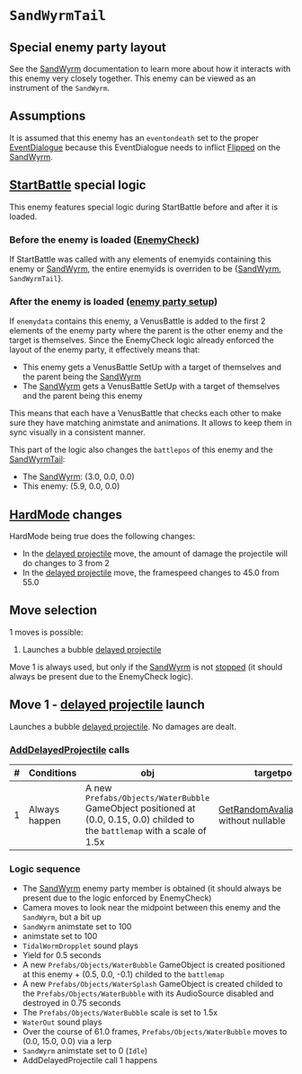 # `SandWyrmTail`

## Special enemy party layout
See the [SandWyrm](SandWyrm.md) documentation to learn more about how it interacts with this enemy very closely together. This enemy can be viewed as an instrument of the `SandWyrm`.

## Assumptions
It is assumed that this enemy has an `eventondeath` set to the proper [EventDialogue](../../Battle%20flow/EventDialogues/SandWyrm%20and%20SandWyrmTail.md#sandwyrm-and-sandwyrmtail-eventdialogues) because this EventDialogue needs to inflict [Flipped](../../Actors%20states/BattleCondition/Flipped.md) on the [SandWyrm](SandWyrm.md).

## [StartBattle](../../StartBattle.md) special logic
This enemy features special logic during StartBattle before and after it is loaded.

### Before the enemy is loaded ([EnemyCheck](../../StartBattle%20phases/Pre%20haltbattleload.md#enemycheck))
If StartBattle was called with any elements of enemyids containing this enemy or [SandWyrm](SandWyrm.md), the entire enemyids is overriden to be {[SandWyrm](SandWyrm.md), `SandWyrmTail`}.

### After the enemy is loaded ([enemy party setup](../../StartBattle%20phases/Post%20haltbattleload.md#enemy-party-setup))
If `enemydata` contains this enemy, a VenusBattle is added to the first 2 elements of the enemy party where the parent is the other enemy and the target is themselves. Since the EnemyCheck logic already enforced the layout of the enemy party, it effectively means that:

- This enemy gets a VenusBattle SetUp with a target of themselves and the parent being the [SandWyrm](SandWyrm.md)
- The [SandWyrm](SandWyrm.md) gets a VenusBattle SetUp with a target of themselves and the parent being this enemy

This means that each have a VenusBattle that checks each other to make sure they have matching animstate and animations. It allows to keep them in sync visually in a consistent manner.

This part of the logic also changes the `battlepos` of this enemy and the [SandWyrmTail](SandWyrmTail.md):

- The [SandWyrm](SandWyrm.md): (3.0, 0.0, 0.0)
- This enemy: (5.9, 0.0, 0.0)

## [HardMode](../../Damage%20pipeline/HardMode.md) changes
HardMode being true does the following changes:

- In the [delayed projectile](../../Actors%20states/Delayed%20projectile.md) move, the amount of damage the projectile will do changes to 3 from 2
- In the [delayed projectile](../../Actors%20states/Delayed%20projectile.md) move, the framespeed changes to 45.0 from 55.0

## Move selection
1 moves is possible:

1. Launches a bubble [delayed projectile](../../Actors%20states/Delayed%20projectile.md)

Move 1 is always used, but only if the [SandWyrm](SandWyrm.md) is not [stopped](../../Actors%20states/IsStopped.md) (it should always be present due to the EnemyCheck logic).

## Move 1 - [delayed projectile](../../Actors%20states/Delayed%20projectile.md) launch
Launches a bubble [delayed projectile](../../Actors%20states/Delayed%20projectile.md). No damages are dealt.

### [AddDelayedProjectile](../../Actors%20states/Delayed%20projectile.md#adddelayedprojectile) calls

|#|Conditions|obj|targetpos|damage|turnstohit|areadamage|property|framespeed|summonedby|hitsound|hitparticle|whilesound|
|-:|---------|---|---------|------|---------|----------|--------|----------|----------|--------|----------|----------|
|1|Always happen|A new `Prefabs/Objects/WaterBubble` GameObject positioned at (0.0, 0.15, 0.0) childed to the `battlemap` with a scale of 1.5x|[GetRandomAvaliablePlayer](../../Actors%20states/Targetting/GetRandomAvaliablePlayer.md) without nullable|2 (3 instead if hardmode is true)|2|0|null|55.0 (45.0 instead if hardmode is true)|This enemy|`WaterSplash2`|`WaterSplash`|`Fall2`|

### Logic sequence

- The [SandWyrm](SandWyrm.md) enemy party member is obtained (it should always be present due to the logic enforced by EnemyCheck)
- Camera moves to look near the midpoint between this enemy and the `SandWyrm`, but a bit up
- `SandWyrm` animstate set to 100
- animstate set to 100
- `TidalWormDropplet` sound plays
- Yield for 0.5 seconds
- A new `Prefabs/Objects/WaterBubble` GameObject is created positioned at this enemy + (0.5, 0.0, -0.1) childed to the `battlemap`
- A new `Prefabs/Objects/WaterSplash` GameObject is created childed to the `Prefabs/Objects/WaterBubble` with its AudioSource disabled and destroyed in 0.75 seconds
- The `Prefabs/Objects/WaterBubble` scale is set to 1.5x
- `WaterOut` sound plays
- Over the course of 61.0 frames, `Prefabs/Objects/WaterBubble` moves to (0.0, 15.0, 0.0) via a lerp
- `SandWyrm` animstate set to 0 (`Idle`)
- AddDelayedProjectile call 1 happens
